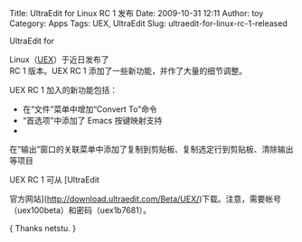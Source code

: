 Title: UltraEdit for Linux RC 1 发布
Date: 2009-10-31 12:11
Author: toy
Category: Apps
Tags: UEX, UltraEdit
Slug: ultraedit-for-linux-rc-1-released

UltraEdit for  

Linux（[UEX](http://linuxtoy.org/archives/uex-ultraedit-for-linux.html)）于近日发布了  
RC 1 版本。UEX RC 1 添加了一些新功能，并作了大量的细节调整。

UEX RC 1 加入的新功能包括：

* 在“文件”菜单中增加“Convert To”命令  
* “首选项”中添加了 Emacs 按键映射支持  
*
在“输出”窗口的关联菜单中添加了复制到剪贴板、复制选定行到剪贴板、清除输出等项目

UEX RC 1 可从 [UltraEdit  

官方网站](http://download.ultraedit.com/Beta/UEX/)下载。注意，需要帐号（uex100beta）和密码（uex1b7681）。

{ Thanks netstu. }
